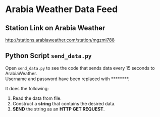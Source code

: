 # Arabia Weather Data Feed

## Station Link on Arabia Weather
<http://stations.arabiaweather.com/station/mgzmi788>

## Python Script `send_data.py`  
Open `send_data.py` to see the code that sends data every 15 seconds to ArabiaWeather.  
Username and password have been replaced with ********.  

It does the following:  
1. Read the data from file.  
2. Construct a __string__ that contains the desired data.  
3. __SEND__ the string as an __HTTP GET REQUEST__.  
